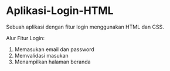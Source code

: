 # Aplikasi-Login-HTML
Sebuah aplikasi dengan fitur login menggunakan HTML dan CSS.

Alur Fitur Login:
1. Memasukan email dan password
2. Memvalidasi masukan
3. Menampilkan halaman beranda
